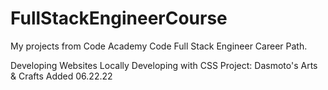 # FullStackEngineerCourse
My projects from Code Academy Code Full Stack Engineer Career Path.


Developing Websites Locally
  Developing with CSS
    Project: Dasmoto's Arts & Crafts
    Added 06.22.22
